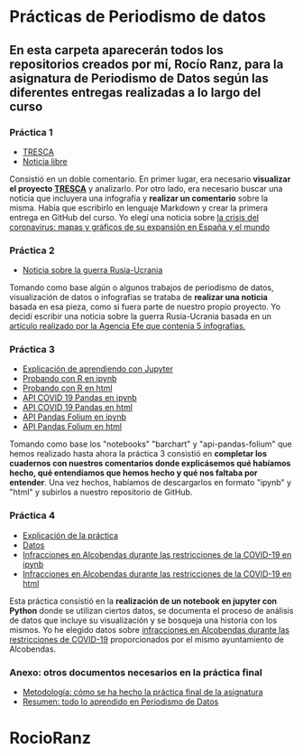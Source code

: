 # Prácticas de Periodismo de datos

## En esta carpeta aparecerán todos los repositorios creados por mí, Rocío Ranz, para la asignatura de Periodismo de Datos según las diferentes entregas realizadas a lo largo del curso

### Práctica 1
- [TRESCA](practica-1-tresca.md)
- [Noticia libre](practica-1-libre.md)

Consistió en un doble comentario. En primer lugar, era necesario **visualizar el proyecto [TRESCA](https://trescaproject.eu)** y analizarlo. Por otro lado, era necesario buscar una noticia que incluyera una infografía y **realizar un comentario** sobre la misma. Había que escribirlo en lenguaje Markdown y crear la primera entrega en GitHub del curso. Yo elegí una noticia sobre [la crisis del coronavirus: mapas y gráficos de su expansión en España y el mundo](https://www.eldiario.es/sociedad/crisis-coronavirus-graficos-expansion-espana_1_1033878.html) 

### Práctica 2
- [Noticia sobre la guerra Rusia-Ucrania](practica-2.md)

Tomando como base algún o algunos trabajos de periodismo de datos, visualización de datos o infografías se trataba de **realizar una noticia** basada en esa pieza, como si fuera parte de nuestro propio proyecto. Yo decidí escribir una noticia sobre la guerra Rusia-Ucrania basada en un [artículo realizado por la Agencia Efe que contenía 5 infografías.](https://euroefe.euractiv.es/section/exteriores-y-defensa/infographic/la-guerra-de-ucrania-explicada-en-5-infografias/)

### Práctica 3
- [Explicación de aprendiendo con Jupyter](practica-3.md)
- [Probando con R en ipynb](https://github.com/Pontedatos/RocioRanz/blob/main/probando-con-r.ipynb)
- [Probando con R en html](https://github.com/Pontedatos/RocioRanz/blob/main/probando-con-r.html)
- [API COVID 19 Pandas en ipynb](https://github.com/Pontedatos/RocioRanz/blob/main/phyton-api-covid19-pandas.ipynb)
- [API COVID 19 Pandas en html](https://github.com/Pontedatos/RocioRanz/blob/main/phyton-api-covid19-pandas.html)
- [API Pandas Folium en ipynb](https://github.com/Pontedatos/RocioRanz/blob/main/api-pandas-folium.ipynb)
- [API Pandas Folium en html](https://github.com/Pontedatos/RocioRanz/blob/main/api-pandas-folium.html)

Tomando como base los "notebooks" "barchart" y "api-pandas-folium" que hemos realizado hasta ahora la práctica 3 consistió en **completar los cuadernos con nuestros comentarios donde explicásemos qué habíamos hecho, qué entendíamos que hemos hecho y qué nos faltaba por entender**. Una vez hechos, habíamos de descargarlos en formato "ipynb" y "html" y subirlos a nuestro repositorio de GitHub.

### Práctica 4
- [Explicación de la práctica](explicacion-practica-4.md)
- [Datos](https://github.com/Pontedatos/RocioRanz/blob/main/practica-4.csv.csv)
- [Infracciones en Alcobendas durante las restricciones de la COVID-19 en ipynb](https://github.com/Pontedatos/RocioRanz/blob/main/practica-4.ipynb)
- [Infracciones en Alcobendas durante las restricciones de la COVID-19 en html](https://github.com/Pontedatos/RocioRanz/blob/main/practica-4.ipynb)

Esta práctica consistió en la **realización de un notebook en jupyter con Python** donde se utilizan ciertos datos, se documenta el proceso de análisis de datos que incluye su visualización y se bosqueja una historia con los mismos. Yo he elegido datos sobre [infracciones en Alcobendas durante las restricciones de COVID-19](https://datos.alcobendas.org/dataset/infracciones-por-incumplimiento-restricciones-estado-de-alarma-covid-19/resource/1f568d4c-c310-4462-ac90-2b55fed026a6?view_id=56a3145c-a39b-4eee-b415-37bd46b36d92) proporcionados por el mismo ayuntamiento de Alcobendas.

### Anexo: otros documentos necesarios en la práctica final
- [Metodología: cómo se ha hecho la práctica final de la asignatura](metodologia.md)
- [Resumen: todo lo aprendido en Periodismo de Datos](resumen.md)

# RocioRanz

